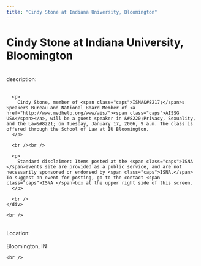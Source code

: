```yaml
---
title: "Cindy Stone at Indiana University, Bloomington"
---
```


# Cindy Stone at Indiana University, Bloomington

<div class="flexinode-body flexinode-2">
  <div class="flexinode-textarea-1">
    <div class="form-item">
      <br /> <label>description:</label><br /><br /> 
      
      <p>
        Cindy Stone, member of <span class="caps">ISNA&#8217;</span>s Speakers Bureau and National Board Member of <a href="http://www.medhelp.org/www/ais/"><span class="caps">AISSG USA</span></a>, will be a guest speaker in &#8220;Privacy, Sexuality, and the Law&#8221; on Tuesday, January 17, 2006, 9 a.m. The class is offered through the School of Law at IU Bloomington.
      </p>
      
      <br /><br />
      
      <p>
        Standard disclaimer: Items posted at the <span class="caps">ISNA </span>events site are provided as a public service, and are not necessarily sponsored or endorsed by <span class="caps">ISNA.</span> To suggest an event for posting, go to the contact <span class="caps">ISNA </span>box at the upper right side of this screen.
      </p>
      
      <br />
    </div>
    
    <br />
  </div>
  
  <div class="flexinode-textfield-2">
    <div class="form-item">
      <br /> <label>Location:</label><br /><br /> Bloomington, IN<br />
    </div>
    
    <br />
  </div>
</div>